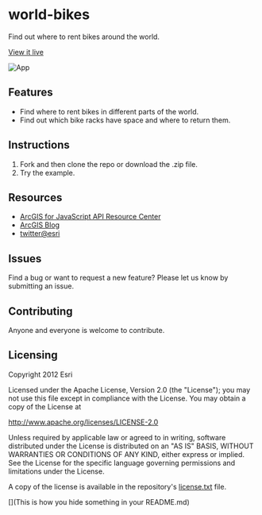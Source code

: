 world-bikes
===========

Find out where to rent bikes around the world.

[View it live](http://alaframboise.github.com/world-bikes/index.html)

![App](https://raw.github.com/alaframboise/world-bikes/master/app.png)

## Features

* Find where to rent bikes in different parts of the world.
* Find out which bike racks have space and where to return them.

## Instructions

1. Fork and then clone the repo or download the .zip file. 
2. Try the example.

## Resources

* [ArcGIS for JavaScript API Resource Center](http://help.arcgis.com/en/webapi/javascript/arcgis/index.html)
* [ArcGIS Blog](http://blogs.esri.com/esri/arcgis/)
* [twitter@esri](http://twitter.com/esri)

## Issues

Find a bug or want to request a new feature?  Please let us know by submitting an issue.

## Contributing

Anyone and everyone is welcome to contribute. 

## Licensing
Copyright 2012 Esri

Licensed under the Apache License, Version 2.0 (the "License");
you may not use this file except in compliance with the License.
You may obtain a copy of the License at

   http://www.apache.org/licenses/LICENSE-2.0

Unless required by applicable law or agreed to in writing, software
distributed under the License is distributed on an "AS IS" BASIS,
WITHOUT WARRANTIES OR CONDITIONS OF ANY KIND, either express or implied.
See the License for the specific language governing permissions and
limitations under the License.

A copy of the license is available in the repository's [license.txt]( https://raw.github.com/alaframboise/world-bikes/master/license.txt) file.

[](This is how you hide something in your README.md)